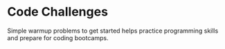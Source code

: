 # Code Challenges

Simple warmup problems to get started helps practice programming skills and prepare for coding bootcamps.
